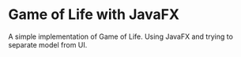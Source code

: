 # Game of Life with JavaFX

A simple implementation of Game of Life.
Using JavaFX and trying to separate model from UI.
